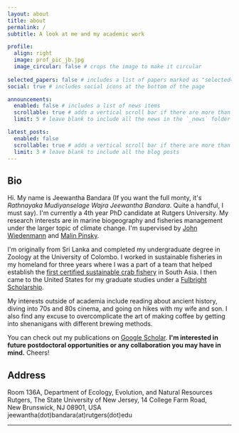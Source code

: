 ```yaml
---
layout: about
title: about
permalink: /
subtitle: A look at me and my academic work

profile:
  align: right
  image: prof_pic_jb.jpg
  image_circular: false # crops the image to make it circular
  
selected_papers: false # includes a list of papers marked as "selected={true}"
social: true # includes social icons at the bottom of the page

announcements:
  enabled: false # includes a list of news items
  scrollable: true # adds a vertical scroll bar if there are more than 3 news items
  limit: 5 # leave blank to include all the news in the `_news` folder

latest_posts:
  enabled: false
  scrollable: true # adds a vertical scroll bar if there are more than 3 new posts items
  limit: 3 # leave blank to include all the blog posts
---
```


## Bio

Hi. My name is Jeewantha Bandara (If you want the full monty, it's _Rathnayaka Mudiyanselage Wajra Jeewantha Bandara_. Quite a handful, I must say). I'm currently a 4th year PhD candidate at Rutgers University. My research interests are in marine biogeography and fisheries management under the larger topic of climate change. I'm supervised by [John Wiedenmann](https://deenr.rutgers.edu/personnel/faculty/john-wiedenmann) and [Malin Pinsky](https://globalchange.sites.ucsc.edu/people/malin-pinsky/).

I'm originally from Sri Lanka and completed my undergraduate degree in Zoology at the University of Colombo. I worked in sustainable fisheries in my homeland for three years where I was a part of a team that helped establish the [first certified sustainable crab fishery](https://www.seafoodwatch.org/globalassets/sfw-data-blocks/reports/c/seafood-watch-blue-swimming-crab-sri-lanka-28177.pdf) in South Asia. I then came to the United States for my graduate studies under a [Fulbright Scholarship](https://fulbrightsrilanka.org/).

My interests outside of academia include reading about ancient history, diving into 70s and 80s cinema, and going on hikes with my wife and son. I also find any excuse to overcomplicate the art of making coffee by getting into shenanigans with different brewing methods.

You can check out my publications on [Google Scholar](https://scholar.google.com/citations?user=c-SwfQYAAAAJ&hl=en). **I'm interested in future postdoctoral opportunities or any collaboration you may have in mind.** Cheers!


## Address
Room 136A, Department of Ecology, Evolution, and Natural Resources\
Rutgers, The State University of New Jersey, 14 College Farm Road,\
New Brunswick, NJ 08901, USA\
jeewantha(dot)bandara(at)rutgers(dot)edu

---
